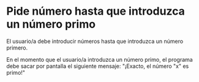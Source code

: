# Pide número hasta que introduzca un número primo

El usuario/a debe introducir números hasta que introduzca un número primero.

En el momento que el usuario/a introduzca un número primo, el programa debe sacar por pantalla el siguiente mensaje: "¡Exacto, el número "x" es primo!"